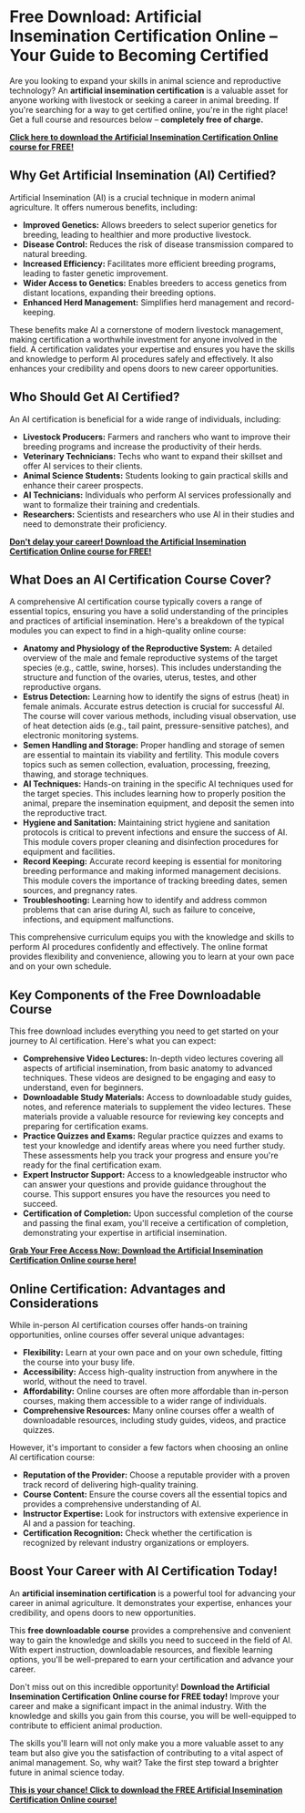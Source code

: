 # Free Download: Artificial Insemination Certification Online – Your Guide to Becoming Certified

Are you looking to expand your skills in animal science and reproductive technology? An **artificial insemination certification** is a valuable asset for anyone working with livestock or seeking a career in animal breeding. If you're searching for a way to get certified online, you're in the right place! Get a full course and resources below – **completely free of charge.**

[**Click here to download the Artificial Insemination Certification Online course for FREE!**](https://udemywork.com/artificial-insemination-certification-online)

## Why Get Artificial Insemination (AI) Certified?

Artificial Insemination (AI) is a crucial technique in modern animal agriculture. It offers numerous benefits, including:

*   **Improved Genetics:** Allows breeders to select superior genetics for breeding, leading to healthier and more productive livestock.
*   **Disease Control:** Reduces the risk of disease transmission compared to natural breeding.
*   **Increased Efficiency:** Facilitates more efficient breeding programs, leading to faster genetic improvement.
*   **Wider Access to Genetics:** Enables breeders to access genetics from distant locations, expanding their breeding options.
*   **Enhanced Herd Management:** Simplifies herd management and record-keeping.

These benefits make AI a cornerstone of modern livestock management, making certification a worthwhile investment for anyone involved in the field. A certification validates your expertise and ensures you have the skills and knowledge to perform AI procedures safely and effectively. It also enhances your credibility and opens doors to new career opportunities.

## Who Should Get AI Certified?

An AI certification is beneficial for a wide range of individuals, including:

*   **Livestock Producers:** Farmers and ranchers who want to improve their breeding programs and increase the productivity of their herds.
*   **Veterinary Technicians:** Techs who want to expand their skillset and offer AI services to their clients.
*   **Animal Science Students:** Students looking to gain practical skills and enhance their career prospects.
*   **AI Technicians:** Individuals who perform AI services professionally and want to formalize their training and credentials.
*   **Researchers:** Scientists and researchers who use AI in their studies and need to demonstrate their proficiency.

[**Don't delay your career! Download the Artificial Insemination Certification Online course for FREE!**](https://udemywork.com/artificial-insemination-certification-online)

## What Does an AI Certification Course Cover?

A comprehensive AI certification course typically covers a range of essential topics, ensuring you have a solid understanding of the principles and practices of artificial insemination. Here's a breakdown of the typical modules you can expect to find in a high-quality online course:

*   **Anatomy and Physiology of the Reproductive System:** A detailed overview of the male and female reproductive systems of the target species (e.g., cattle, swine, horses). This includes understanding the structure and function of the ovaries, uterus, testes, and other reproductive organs.
*   **Estrus Detection:** Learning how to identify the signs of estrus (heat) in female animals. Accurate estrus detection is crucial for successful AI. The course will cover various methods, including visual observation, use of heat detection aids (e.g., tail paint, pressure-sensitive patches), and electronic monitoring systems.
*   **Semen Handling and Storage:** Proper handling and storage of semen are essential to maintain its viability and fertility. This module covers topics such as semen collection, evaluation, processing, freezing, thawing, and storage techniques.
*   **AI Techniques:** Hands-on training in the specific AI techniques used for the target species. This includes learning how to properly position the animal, prepare the insemination equipment, and deposit the semen into the reproductive tract.
*   **Hygiene and Sanitation:** Maintaining strict hygiene and sanitation protocols is critical to prevent infections and ensure the success of AI. This module covers proper cleaning and disinfection procedures for equipment and facilities.
*   **Record Keeping:** Accurate record keeping is essential for monitoring breeding performance and making informed management decisions. This module covers the importance of tracking breeding dates, semen sources, and pregnancy rates.
*   **Troubleshooting:** Learning how to identify and address common problems that can arise during AI, such as failure to conceive, infections, and equipment malfunctions.

This comprehensive curriculum equips you with the knowledge and skills to perform AI procedures confidently and effectively. The online format provides flexibility and convenience, allowing you to learn at your own pace and on your own schedule.

## Key Components of the Free Downloadable Course

This free download includes everything you need to get started on your journey to AI certification. Here's what you can expect:

*   **Comprehensive Video Lectures:** In-depth video lectures covering all aspects of artificial insemination, from basic anatomy to advanced techniques. These videos are designed to be engaging and easy to understand, even for beginners.
*   **Downloadable Study Materials:** Access to downloadable study guides, notes, and reference materials to supplement the video lectures. These materials provide a valuable resource for reviewing key concepts and preparing for certification exams.
*   **Practice Quizzes and Exams:** Regular practice quizzes and exams to test your knowledge and identify areas where you need further study. These assessments help you track your progress and ensure you're ready for the final certification exam.
*   **Expert Instructor Support:** Access to a knowledgeable instructor who can answer your questions and provide guidance throughout the course. This support ensures you have the resources you need to succeed.
*   **Certification of Completion:** Upon successful completion of the course and passing the final exam, you'll receive a certification of completion, demonstrating your expertise in artificial insemination.

[**Grab Your Free Access Now: Download the Artificial Insemination Certification Online course here!**](https://udemywork.com/artificial-insemination-certification-online)

## Online Certification: Advantages and Considerations

While in-person AI certification courses offer hands-on training opportunities, online courses offer several unique advantages:

*   **Flexibility:** Learn at your own pace and on your own schedule, fitting the course into your busy life.
*   **Accessibility:** Access high-quality instruction from anywhere in the world, without the need to travel.
*   **Affordability:** Online courses are often more affordable than in-person courses, making them accessible to a wider range of individuals.
*   **Comprehensive Resources:** Many online courses offer a wealth of downloadable resources, including study guides, videos, and practice quizzes.

However, it's important to consider a few factors when choosing an online AI certification course:

*   **Reputation of the Provider:** Choose a reputable provider with a proven track record of delivering high-quality training.
*   **Course Content:** Ensure the course covers all the essential topics and provides a comprehensive understanding of AI.
*   **Instructor Expertise:** Look for instructors with extensive experience in AI and a passion for teaching.
*   **Certification Recognition:** Check whether the certification is recognized by relevant industry organizations or employers.

## Boost Your Career with AI Certification Today!

An **artificial insemination certification** is a powerful tool for advancing your career in animal agriculture. It demonstrates your expertise, enhances your credibility, and opens doors to new opportunities.

This **free downloadable course** provides a comprehensive and convenient way to gain the knowledge and skills you need to succeed in the field of AI. With expert instruction, downloadable resources, and flexible learning options, you'll be well-prepared to earn your certification and advance your career.

Don't miss out on this incredible opportunity! **Download the Artificial Insemination Certification Online course for FREE today!** Improve your career and make a significant impact in the animal industry. With the knowledge and skills you gain from this course, you will be well-equipped to contribute to efficient animal production.

The skills you'll learn will not only make you a more valuable asset to any team but also give you the satisfaction of contributing to a vital aspect of animal management. So, why wait? Take the first step toward a brighter future in animal science today.

[**This is your chance! Click to download the FREE Artificial Insemination Certification Online course!**](https://udemywork.com/artificial-insemination-certification-online)
